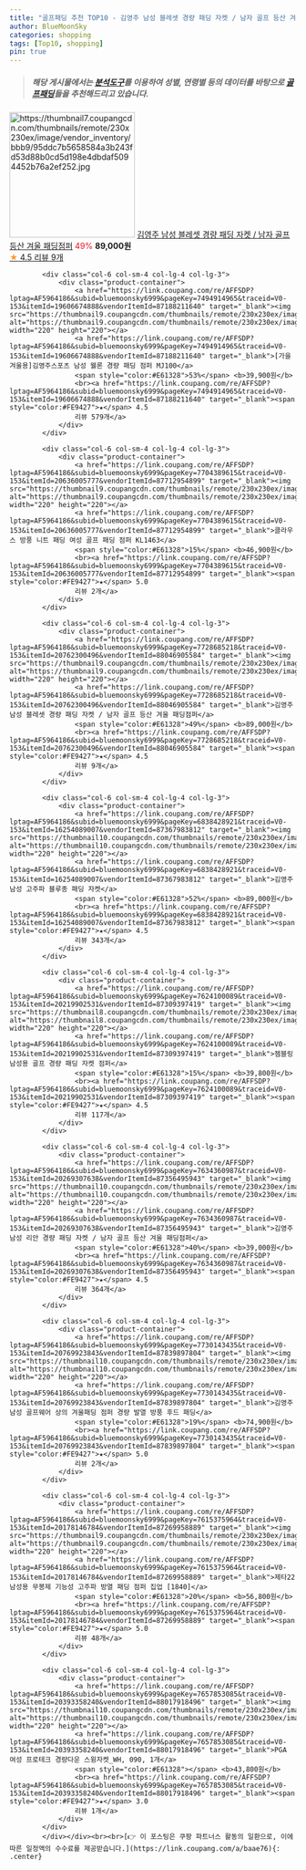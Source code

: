 ```yaml
---
title: "골프패딩 추천 TOP10 - 김영주 남성 블레셋 경량 패딩 자켓 / 남자 골프 등산 겨울 패딩점퍼"
author: BlueMoonSky
categories: shopping
tags: [Top10, shopping]
pin: true
---
```


> ##### 해당 게시물에서는 [**분석도구**](https://itemscout.io/)를 이용하여 **성별**, **연령별** 등의 데이터를 바탕으로 [**골프패딩**](https://link.coupang.com/a/baae76)들을 추천해드리고 있습니다.
<div class="container"><div class="row">
            <div class="col-6 col-sm-4 col-lg-4 col-lg-3">
                <div class="product-container">
                    <a href="https://link.coupang.com/re/AFFSDP?lptag=AF5964186&subid=bluemoonsky6999&pageKey=7728685218&traceid=V0-153&itemId=20762300508&vendorItemId=88046905579" target="_blank"><img src="https://thumbnail7.coupangcdn.com/thumbnails/remote/230x230ex/image/vendor_inventory/bbb9/95ddc7b5658584a3b243fd53d88b0cd5d198e4dbdaf5094452b76a2ef252.jpg" alt="https://thumbnail7.coupangcdn.com/thumbnails/remote/230x230ex/image/vendor_inventory/bbb9/95ddc7b5658584a3b243fd53d88b0cd5d198e4dbdaf5094452b76a2ef252.jpg" width="220" height="220"></a>
                    <a href="https://link.coupang.com/re/AFFSDP?lptag=AF5964186&subid=bluemoonsky6999&pageKey=7728685218&traceid=V0-153&itemId=20762300508&vendorItemId=88046905579" target="_blank">김영주 남성 블레셋 경량 패딩 자켓 / 남자 골프 등산 겨울 패딩점퍼</a>
                    <span style="color:#E61328">49%</span> <b>89,000원</b>
                    <br><a href="https://link.coupang.com/re/AFFSDP?lptag=AF5964186&subid=bluemoonsky6999&pageKey=7728685218&traceid=V0-153&itemId=20762300508&vendorItemId=88046905579" target="_blank"><span style="color:#FE9427">★</span> 4.5
                    리뷰 9개</a>
                </div>
            </div>
            
            <div class="col-6 col-sm-4 col-lg-4 col-lg-3">
                <div class="product-container">
                    <a href="https://link.coupang.com/re/AFFSDP?lptag=AF5964186&subid=bluemoonsky6999&pageKey=7494914965&traceid=V0-153&itemId=19606674888&vendorItemId=87188211640" target="_blank"><img src="https://thumbnail9.coupangcdn.com/thumbnails/remote/230x230ex/image/vendor_inventory/7211/92120702e0c908acde7562b71a35e4b8127a435ef3f2e1d115efc5831f5a.jpg" alt="https://thumbnail9.coupangcdn.com/thumbnails/remote/230x230ex/image/vendor_inventory/7211/92120702e0c908acde7562b71a35e4b8127a435ef3f2e1d115efc5831f5a.jpg" width="220" height="220"></a>
                    <a href="https://link.coupang.com/re/AFFSDP?lptag=AF5964186&subid=bluemoonsky6999&pageKey=7494914965&traceid=V0-153&itemId=19606674888&vendorItemId=87188211640" target="_blank">[가을겨울용]김영주스포츠 남성 웰론 경량 패딩 점퍼 MJ100</a>
                    <span style="color:#E61328">53%</span> <b>39,900원</b>
                    <br><a href="https://link.coupang.com/re/AFFSDP?lptag=AF5964186&subid=bluemoonsky6999&pageKey=7494914965&traceid=V0-153&itemId=19606674888&vendorItemId=87188211640" target="_blank"><span style="color:#FE9427">★</span> 4.5
                    리뷰 579개</a>
                </div>
            </div>
            
            <div class="col-6 col-sm-4 col-lg-4 col-lg-3">
                <div class="product-container">
                    <a href="https://link.coupang.com/re/AFFSDP?lptag=AF5964186&subid=bluemoonsky6999&pageKey=7704389615&traceid=V0-153&itemId=20636005777&vendorItemId=87712954899" target="_blank"><img src="https://thumbnail9.coupangcdn.com/thumbnails/remote/230x230ex/image/vendor_inventory/1f5a/8670186377e9630d0a03ac508d54335eca3b3680e58f6137c0d5c65b7b90.jpg" alt="https://thumbnail9.coupangcdn.com/thumbnails/remote/230x230ex/image/vendor_inventory/1f5a/8670186377e9630d0a03ac508d54335eca3b3680e58f6137c0d5c65b7b90.jpg" width="220" height="220"></a>
                    <a href="https://link.coupang.com/re/AFFSDP?lptag=AF5964186&subid=bluemoonsky6999&pageKey=7704389615&traceid=V0-153&itemId=20636005777&vendorItemId=87712954899" target="_blank">클라우스 방풍 니트 패딩 여성 골프 패딩 점퍼 KL1463</a>
                    <span style="color:#E61328">15%</span> <b>46,900원</b>
                    <br><a href="https://link.coupang.com/re/AFFSDP?lptag=AF5964186&subid=bluemoonsky6999&pageKey=7704389615&traceid=V0-153&itemId=20636005777&vendorItemId=87712954899" target="_blank"><span style="color:#FE9427">★</span> 5.0
                    리뷰 2개</a>
                </div>
            </div>
            
            <div class="col-6 col-sm-4 col-lg-4 col-lg-3">
                <div class="product-container">
                    <a href="https://link.coupang.com/re/AFFSDP?lptag=AF5964186&subid=bluemoonsky6999&pageKey=7728685218&traceid=V0-153&itemId=20762300496&vendorItemId=88046905584" target="_blank"><img src="https://thumbnail9.coupangcdn.com/thumbnails/remote/230x230ex/image/vendor_inventory/6506/fd35fb8c28d18d316da813d00945c7c21e67f80a70236f436c06a3831427.jpg" alt="https://thumbnail9.coupangcdn.com/thumbnails/remote/230x230ex/image/vendor_inventory/6506/fd35fb8c28d18d316da813d00945c7c21e67f80a70236f436c06a3831427.jpg" width="220" height="220"></a>
                    <a href="https://link.coupang.com/re/AFFSDP?lptag=AF5964186&subid=bluemoonsky6999&pageKey=7728685218&traceid=V0-153&itemId=20762300496&vendorItemId=88046905584" target="_blank">김영주 남성 블레셋 경량 패딩 자켓 / 남자 골프 등산 겨울 패딩점퍼</a>
                    <span style="color:#E61328">49%</span> <b>89,000원</b>
                    <br><a href="https://link.coupang.com/re/AFFSDP?lptag=AF5964186&subid=bluemoonsky6999&pageKey=7728685218&traceid=V0-153&itemId=20762300496&vendorItemId=88046905584" target="_blank"><span style="color:#FE9427">★</span> 4.5
                    리뷰 9개</a>
                </div>
            </div>
            
            <div class="col-6 col-sm-4 col-lg-4 col-lg-3">
                <div class="product-container">
                    <a href="https://link.coupang.com/re/AFFSDP?lptag=AF5964186&subid=bluemoonsky6999&pageKey=6838428921&traceid=V0-153&itemId=16254089007&vendorItemId=87367983812" target="_blank"><img src="https://thumbnail10.coupangcdn.com/thumbnails/remote/230x230ex/image/vendor_inventory/811a/07a0a28ceb744befe229247554452786f20fd8d48f86b347539f4ba3d4fb.jpg" alt="https://thumbnail10.coupangcdn.com/thumbnails/remote/230x230ex/image/vendor_inventory/811a/07a0a28ceb744befe229247554452786f20fd8d48f86b347539f4ba3d4fb.jpg" width="220" height="220"></a>
                    <a href="https://link.coupang.com/re/AFFSDP?lptag=AF5964186&subid=bluemoonsky6999&pageKey=6838428921&traceid=V0-153&itemId=16254089007&vendorItemId=87367983812" target="_blank">김영주 남성 고주파 블루종 패딩 자켓</a>
                    <span style="color:#E61328">52%</span> <b>89,000원</b>
                    <br><a href="https://link.coupang.com/re/AFFSDP?lptag=AF5964186&subid=bluemoonsky6999&pageKey=6838428921&traceid=V0-153&itemId=16254089007&vendorItemId=87367983812" target="_blank"><span style="color:#FE9427">★</span> 4.5
                    리뷰 343개</a>
                </div>
            </div>
            
            <div class="col-6 col-sm-4 col-lg-4 col-lg-3">
                <div class="product-container">
                    <a href="https://link.coupang.com/re/AFFSDP?lptag=AF5964186&subid=bluemoonsky6999&pageKey=7624100089&traceid=V0-153&itemId=20219902531&vendorItemId=87309397419" target="_blank"><img src="https://thumbnail8.coupangcdn.com/thumbnails/remote/230x230ex/image/vendor_inventory/f2c4/9a11d95be4a7d975a25a8e481f0ecdc2e127b8529b965b31ea220bc7a263.jpg" alt="https://thumbnail8.coupangcdn.com/thumbnails/remote/230x230ex/image/vendor_inventory/f2c4/9a11d95be4a7d975a25a8e481f0ecdc2e127b8529b965b31ea220bc7a263.jpg" width="220" height="220"></a>
                    <a href="https://link.coupang.com/re/AFFSDP?lptag=AF5964186&subid=bluemoonsky6999&pageKey=7624100089&traceid=V0-153&itemId=20219902531&vendorItemId=87309397419" target="_blank">젬블링 남성용 골프 경량 패딩 자켓 점퍼</a>
                    <span style="color:#E61328">15%</span> <b>39,800원</b>
                    <br><a href="https://link.coupang.com/re/AFFSDP?lptag=AF5964186&subid=bluemoonsky6999&pageKey=7624100089&traceid=V0-153&itemId=20219902531&vendorItemId=87309397419" target="_blank"><span style="color:#FE9427">★</span> 4.5
                    리뷰 117개</a>
                </div>
            </div>
            
            <div class="col-6 col-sm-4 col-lg-4 col-lg-3">
                <div class="product-container">
                    <a href="https://link.coupang.com/re/AFFSDP?lptag=AF5964186&subid=bluemoonsky6999&pageKey=7634360987&traceid=V0-153&itemId=20269307638&vendorItemId=87356495943" target="_blank"><img src="https://thumbnail10.coupangcdn.com/thumbnails/remote/230x230ex/image/vendor_inventory/1486/595538f2b2584935567aa49acecb3e0a7a0135b4bdbe92818349c5c62796.jpg" alt="https://thumbnail10.coupangcdn.com/thumbnails/remote/230x230ex/image/vendor_inventory/1486/595538f2b2584935567aa49acecb3e0a7a0135b4bdbe92818349c5c62796.jpg" width="220" height="220"></a>
                    <a href="https://link.coupang.com/re/AFFSDP?lptag=AF5964186&subid=bluemoonsky6999&pageKey=7634360987&traceid=V0-153&itemId=20269307638&vendorItemId=87356495943" target="_blank">김영주 남성 리안 경량 패딩 자켓 / 남자 골프 등산 겨울 패딩점퍼</a>
                    <span style="color:#E61328">40%</span> <b>39,000원</b>
                    <br><a href="https://link.coupang.com/re/AFFSDP?lptag=AF5964186&subid=bluemoonsky6999&pageKey=7634360987&traceid=V0-153&itemId=20269307638&vendorItemId=87356495943" target="_blank"><span style="color:#FE9427">★</span> 4.5
                    리뷰 364개</a>
                </div>
            </div>
            
            <div class="col-6 col-sm-4 col-lg-4 col-lg-3">
                <div class="product-container">
                    <a href="https://link.coupang.com/re/AFFSDP?lptag=AF5964186&subid=bluemoonsky6999&pageKey=7730143435&traceid=V0-153&itemId=20769923843&vendorItemId=87839897804" target="_blank"><img src="https://thumbnail10.coupangcdn.com/thumbnails/remote/230x230ex/image/vendor_inventory/9536/88f0e7b0bfc8b5e2860afa1c6aa85a773d028f77243eb49b4b376276e0ba.png" alt="https://thumbnail10.coupangcdn.com/thumbnails/remote/230x230ex/image/vendor_inventory/9536/88f0e7b0bfc8b5e2860afa1c6aa85a773d028f77243eb49b4b376276e0ba.png" width="220" height="220"></a>
                    <a href="https://link.coupang.com/re/AFFSDP?lptag=AF5964186&subid=bluemoonsky6999&pageKey=7730143435&traceid=V0-153&itemId=20769923843&vendorItemId=87839897804" target="_blank">김영주 남성 골프웨어 상의 겨울패딩 점퍼 경량 발열 방풍 후드 패딩</a>
                    <span style="color:#E61328">19%</span> <b>74,900원</b>
                    <br><a href="https://link.coupang.com/re/AFFSDP?lptag=AF5964186&subid=bluemoonsky6999&pageKey=7730143435&traceid=V0-153&itemId=20769923843&vendorItemId=87839897804" target="_blank"><span style="color:#FE9427">★</span> 5.0
                    리뷰 2개</a>
                </div>
            </div>
            
            <div class="col-6 col-sm-4 col-lg-4 col-lg-3">
                <div class="product-container">
                    <a href="https://link.coupang.com/re/AFFSDP?lptag=AF5964186&subid=bluemoonsky6999&pageKey=7615375964&traceid=V0-153&itemId=20178146784&vendorItemId=87269958889" target="_blank"><img src="https://thumbnail9.coupangcdn.com/thumbnails/remote/230x230ex/image/vendor_inventory/6dc9/b8e1fde07f54ed7eabcfa7ae10afa67dc007d4b85815d4c8a96a368eaba7.jpg" alt="https://thumbnail9.coupangcdn.com/thumbnails/remote/230x230ex/image/vendor_inventory/6dc9/b8e1fde07f54ed7eabcfa7ae10afa67dc007d4b85815d4c8a96a368eaba7.jpg" width="220" height="220"></a>
                    <a href="https://link.coupang.com/re/AFFSDP?lptag=AF5964186&subid=bluemoonsky6999&pageKey=7615375964&traceid=V0-153&itemId=20178146784&vendorItemId=87269958889" target="_blank">제타22 남성용 무봉제 기능성 고주파 방열 패딩 점퍼 집업 [1840]</a>
                    <span style="color:#E61328">20%</span> <b>56,800원</b>
                    <br><a href="https://link.coupang.com/re/AFFSDP?lptag=AF5964186&subid=bluemoonsky6999&pageKey=7615375964&traceid=V0-153&itemId=20178146784&vendorItemId=87269958889" target="_blank"><span style="color:#FE9427">★</span> 5.0
                    리뷰 48개</a>
                </div>
            </div>
            
            <div class="col-6 col-sm-4 col-lg-4 col-lg-3">
                <div class="product-container">
                    <a href="https://link.coupang.com/re/AFFSDP?lptag=AF5964186&subid=bluemoonsky6999&pageKey=7657853085&traceid=V0-153&itemId=20393358240&vendorItemId=88017918496" target="_blank"><img src="https://thumbnail10.coupangcdn.com/thumbnails/remote/230x230ex/image/vendor_inventory/9edf/4743ed84f0485fa9dd5662b736c741ebbe46114c91220cba275b156a4baa.jpg" alt="https://thumbnail10.coupangcdn.com/thumbnails/remote/230x230ex/image/vendor_inventory/9edf/4743ed84f0485fa9dd5662b736c741ebbe46114c91220cba275b156a4baa.jpg" width="220" height="220"></a>
                    <a href="https://link.coupang.com/re/AFFSDP?lptag=AF5964186&subid=bluemoonsky6999&pageKey=7657853085&traceid=V0-153&itemId=20393358240&vendorItemId=88017918496" target="_blank">PGA 여성 프로테크 경량다운 스윙자켓_WH, 090, 1개</a>
                    <span style="color:#E61328"></span> <b>43,800원</b>
                    <br><a href="https://link.coupang.com/re/AFFSDP?lptag=AF5964186&subid=bluemoonsky6999&pageKey=7657853085&traceid=V0-153&itemId=20393358240&vendorItemId=88017918496" target="_blank"><span style="color:#FE9427">★</span> 3.0
                    리뷰 1개</a>
                </div>
            </div>
            </div></div><br><br>[👉 이 포스팅은 쿠팡 파트너스 활동의 일환으로, 이에 따른 일정액의 수수료를 제공받습니다.](https://link.coupang.com/a/baae76){: .center}